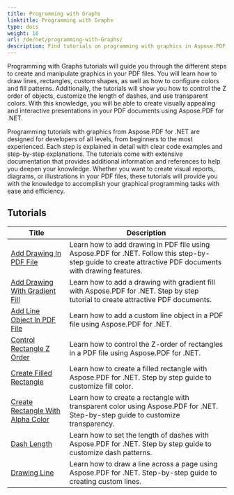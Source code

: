 ```yaml
---
title: Programming with Graphs
linktitle: Programming with Graphs
type: docs
weight: 16
url: /de/net/programming-with-Graphs/
description: Find tutorials on programming with graphics in Aspose.PDF for .NET. Learn how to create and customize graphics in your PDF documents.
---
```

Programming with Graphs tutorials will guide you through the different steps to create and manipulate graphics in your PDF files. You will learn how to draw lines, rectangles, custom shapes, as well as how to configure colors and fill patterns. Additionally, the tutorials will show you how to control the Z order of objects, customize the length of dashes, and use transparent colors. With this knowledge, you will be able to create visually appealing and interactive presentations in your PDF documents using Aspose.PDF for .NET.

Programming tutorials with graphics from Aspose.PDF for .NET are designed for developers of all levels, from beginners to the most experienced. Each step is explained in detail with clear code examples and step-by-step explanations. The tutorials come with extensive documentation that provides additional information and references to help you deepen your knowledge. Whether you want to create visual reports, diagrams, or illustrations in your PDF files, these tutorials will provide you with the knowledge to accomplish your graphical programming tasks with ease and efficiency.

## Tutorials
| Title | Description |
| --- | --- | 
| [Add Drawing In PDF File](./add-drawing/) | Learn how to add drawing in PDF file using Aspose.PDF for .NET. Follow this step-by-step guide to create attractive PDF documents with drawing features. |  
| [Add Drawing With Gradient Fill](./add-drawing-with-gradient-fill/) | Learn how to add a drawing with gradient fill with Aspose.PDF for .NET. Step by step tutorial to create attractive PDF documents. |  
| [Add Line Object In PDF File](./add-line-object/) | Learn how to add a custom line object in a PDF file using Aspose.PDF for .NET. |  
| [Control Rectangle Z Order](./control-rectangle-z-order/) | Learn how to control the Z-order of rectangles in a PDF file using Aspose.PDF for .NET.  |  
| [Create Filled Rectangle](./create-filled-rectangle/) | Learn how to create a filled rectangle with Aspose.PDF for .NET. Step by step guide to customize fill color. |  
| [Create Rectangle With Alpha Color](./create-rectangle-with-alpha-color/) | Learn how to create a rectangle with transparent color using Aspose.PDF for .NET. Step-by-step guide to customize transparency. |  
| [Dash Length](./dash-length/) | Learn how to set the length of dashes with Aspose.PDF for .NET. Step by step guide to customize dash patterns. |  
| [Drawing Line](./drawing-line/) | Learn how to draw a line across a page using Aspose.PDF for .NET. Step-by-step guide to creating custom lines. |  